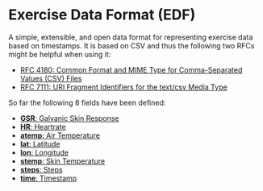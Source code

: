 Exercise Data Format (EDF)
==========================

A simple, extensible, and open data format for representing exercise data based on timestamps. It is based on CSV and thus the following two RFCs might be helpful when using it:

* [RFC 4180: Common Format and MIME Type for Comma-Separated Values (CSV) Files](https://tools.ietf.org/html/rfc4180)
* [RFC 7111: URI Fragment Identifiers for the text/csv Media Type](https://tools.ietf.org/html/rfc7111)

So far the following 8 fields have been defined:

* [**GSR**: Galvanic Skin Response](fields.md#GSR)
* [**HR**: Heartrate](fields.md#HR)
* [**atemp**: Air Temperature](fields.md#atemp)
* [**lat**: Latitude](fields.md#lat)
* [**lon**: Longitude](fields.md#lon)
* [**stemp**: Skin Temperature](fields.md#stemp)
* [**steps**: Steps](fields.md#steps)
* [**time**: Timestamp](fields.md#time)

